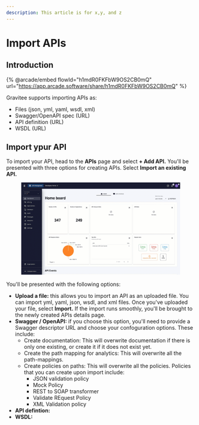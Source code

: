 ```yaml
---
description: This article is for x,y, and z
---
```


# Import APIs

## Introduction

{% @arcade/embed flowId="h1mdR0FKFbW9OS2CB0mQ" url="https://app.arcade.software/share/h1mdR0FKFbW9OS2CB0mQ" %}

Gravitee supports importing APIs as:

* Files (json, yml, yaml, wsdl, xml)
* Swagger/OpenAPI spec (URL)
* API definition (URL)
* WSDL (URL)

## Import ypur API

To import your API, head to the **APIs** page and select **+ Add API.** You'll be presented with three options for creating APIs. Select **Import an existing API.**&#x20;

<figure><img src="../../.gitbook/assets/Import API first steps.gif" alt=""><figcaption></figcaption></figure>

You'll be presented with the following options:

* **Upload a file:** this allows you to import an API as an uploaded file. You can import yml, yaml, json, wsdl, and xml files. Once you've uploaded your file, select **Import.** If the import runs smoothly, you'll be brought to the newly created APIs details page.&#x20;
* **Swagger / OpenAPI:** if you choose this option, you'll need to provide a Swagger descriptor URL and choose your confoguration options. These include:
  * Create documentation: This will overwrite documentation if there is only one existing, or create it if it does not exist yet.
  * Create the path mapping for analytics: This will overwrite all the path-mappings.
  * Create policies on paths: This will overwrite all the policies. Policies that you can create upon import include:
    * JSON validation policy
    * Mock Policy
    * REST to SOAP transformer
    * Validate REquest Policy
    * XML Validation policy
* **API defintion:**
* **WSDL:**
